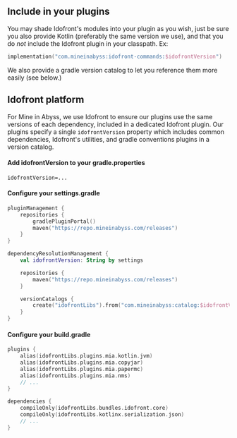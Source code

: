 ## Include in your plugins

You may shade Idofront's modules into your plugin as you wish, just be sure you also provide Kotlin (preferably the same
version we use), and that you do *not* include the Idofront plugin in your classpath. Ex:

```kotlin
implementation("com.mineinabyss:idofront-commands:$idofrontVersion")
```

We also provide a gradle version catalog to let you reference them more easily (see below.)

## Idofront platform

For Mine in Abyss, we use Idofront to ensure our plugins use the same versions of each dependency, included in a
dedicated Idofront plugin. Our plugins specify a single `idofrontVersion` property which includes common dependencies,
Idofront's utilities, and gradle conventions plugins in a version catalog.

#### Add idofrontVersion to your gradle.properties

```properties
idofrontVersion=...
```

#### Configure your settings.gradle

```kotlin
pluginManagement {
    repositories {
        gradlePluginPortal()
        maven("https://repo.mineinabyss.com/releases")
    }
}

dependencyResolutionManagement {
    val idofrontVersion: String by settings

    repositories {
        maven("https://repo.mineinabyss.com/releases")
    }

    versionCatalogs {
        create("idofrontLibs").from("com.mineinabyss:catalog:$idofrontVersion")
    }
}
```

#### Configure your build.gradle

```kotlin
plugins {
    alias(idofrontLibs.plugins.mia.kotlin.jvm)
    alias(idofrontLibs.plugins.mia.copyjar)
    alias(idofrontLibs.plugins.mia.papermc)
    alias(idofrontLibs.plugins.mia.nms)
    // ...
}

dependencies {
    compileOnly(idofrontLibs.bundles.idofront.core)
    compileOnly(idofrontLibs.kotlinx.serialization.json)
    // ...
}
```
